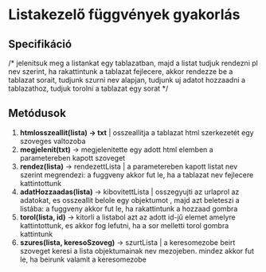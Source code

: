 # Listakezelő függvények gyakorlás

## Specifikáció
/* jelenitsuk meg a listankat egy tablazatban, majd a listat tudjuk rendezni pl nev szerint, 
ha rakattintunk a tablazat fejlecere, akkor rendezze be a tablazat sorait, 
tudjunk szurni nev alapjan, 
tudjunk uj adatot hozzaadni a tablazathoz, 
tudjuk torolni a tablazat egy sorat */

## Metódusok

   1. **htmlosszeallit(lista) -> txt** | osszeallitja a tablazat html szerkezetét egy szoveges valtozoba
   2. **megjelenit(txt)** -> megjelenitette egy adott html elemben a parametereben kapott szoveget
   3. **rendez(lista)** -> rendezettLista  | 
   a parametereben kapott listat nev szerint megrendezi: 
    a fuggveny akkor fut le, ha a tablazat nev fejlecere kattintottunk
   4. **adatHozzaadas(lista)** -> kibovitettLista | osszegyujti az urlaprol az adatokat,
      es osszeallit belole egy objektumot , majd azt beleteszi a listába: a fuggveny akkor fut le,
      ha rakattintunk a hozzaad gombra 
   5. **torol(lista, id)** -> kitorli a listabol azt az adott id-jű elemet amelyre kattintottunk, 
      es akkor fog lefutni, ha a sor melletti torol gombra kattintunk 
   6. **szures(lista, keresoSzoveg)** -> szurtLista | a keresomezobe beirt szoveget keresi a lista objektumainak nev mezojeben.
       mindez akkor fut le, ha beirunk valamit a keresomezobe